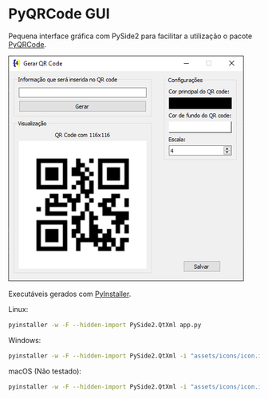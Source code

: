 # PyQRCode GUI 

Pequena interface gráfica com PySide2 para facilitar a utilização o pacote [PyQRCode](https://pypi.org/project/PyQRCode/).

![pyqrcode gui windows](src/assets/pyqrcode-gui-windows.png)

Executáveis gerados com [PyInstaller](https://www.pyinstaller.org/).

Linux:

```bash
pyinstaller -w -F --hidden-import PySide2.QtXml app.py
```

Windows:

```bash
pyinstaller -w -F --hidden-import PySide2.QtXml -i "assets/icons/icon.ico" app.py
```

macOS (Não testado):

```bash
pyinstaller -w -F --hidden-import PySide2.QtXml -i "assets/icons/icon.icns" app.py
```
